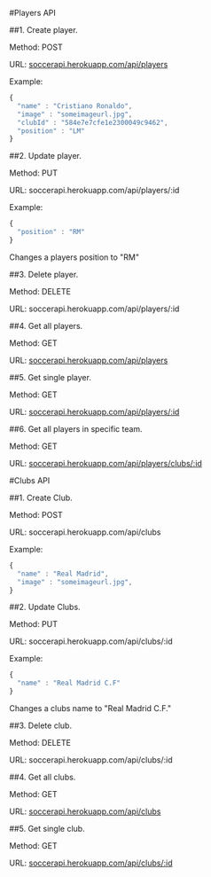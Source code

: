 #Players API

##1. Create player. 

Method: POST

URL: [soccerapi.herokuapp.com/api/players](http://soccerapi.herokuapp.com/api/players)

Example: 
```javascript
{
  "name" : "Cristiano Ronaldo",
  "image" : "someimageurl.jpg",
  "clubId" : "584e7e7cfe1e2300049c9462",
  "position" : "LM"
}
```
##2. Update player. 

Method: PUT

URL: soccerapi.herokuapp.com/api/players/:id

Example:
```javascript
{
  "position" : "RM"
}
```
Changes a players position to "RM"

##3. Delete player. 

Method: DELETE

URL: soccerapi.herokuapp.com/api/players/:id

##4. Get all players. 

Method: GET

URL: [soccerapi.herokuapp.com/api/players](http://soccerapi.herokuapp.com/api/players)

##5. Get single player. 

Method: GET

URL: [soccerapi.herokuapp.com/api/players/:id](http://soccerapi.herokuapp.com/api/players/584e7f16fe1e2300049c9463)

##6. Get all players in specific team. 

Method: GET

URL: [soccerapi.herokuapp.com/api/players/clubs/:id](http://soccerapi.herokuapp.com/api/players/clubs/584e7e5cfe1e2300049c9461)

#Clubs API

##1. Create Club. 

Method: POST

URL: soccerapi.herokuapp.com/api/clubs

Example: 
```javascript
{
  "name" : "Real Madrid",
  "image" : "someimageurl.jpg",
}
```
##2. Update Clubs. 

Method: PUT

URL: soccerapi.herokuapp.com/api/clubs/:id

Example:
```javascript
{
  "name" : "Real Madrid C.F"
}
```
Changes a clubs name to "Real Madrid C.F."

##3. Delete club. 

Method: DELETE

URL: soccerapi.herokuapp.com/api/clubs/:id

##4. Get all clubs. 

Method: GET

URL: [soccerapi.herokuapp.com/api/clubs](http://soccerapi.herokuapp.com/api/clubs)

##5. Get single club. 

Method: GET

URL: [soccerapi.herokuapp.com/api/clubs/:id](http://soccerapi.herokuapp.com/api/clubs/584e7e5cfe1e2300049c9461)




